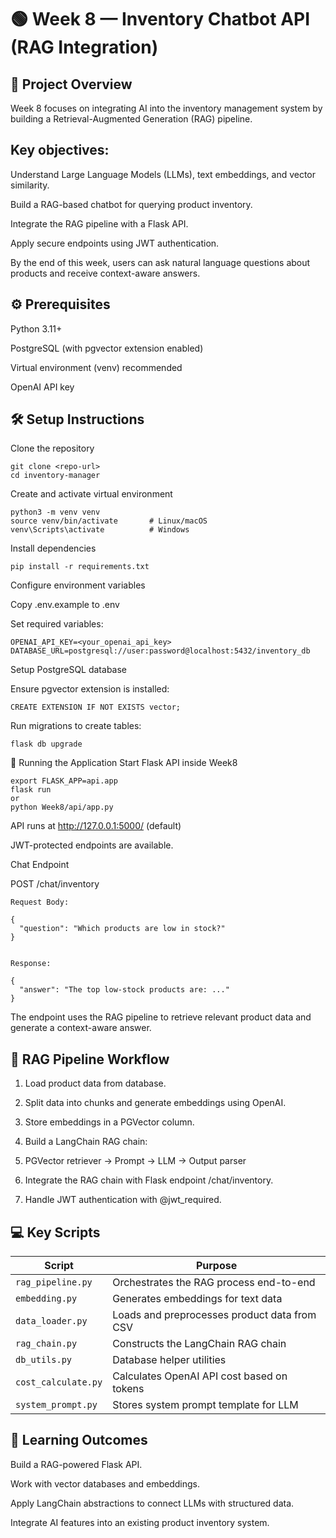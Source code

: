 # 🟢 Week 8 — Inventory Chatbot API (RAG Integration)
## 📖 Project Overview

Week 8 focuses on integrating AI into the inventory management system by building a Retrieval-Augmented Generation (RAG) pipeline.

## Key objectives:

Understand Large Language Models (LLMs), text embeddings, and vector similarity.

Build a RAG-based chatbot for querying product inventory.

Integrate the RAG pipeline with a Flask API.

Apply secure endpoints using JWT authentication.

By the end of this week, users can ask natural language questions about products and receive context-aware answers.

## ⚙️ Prerequisites

Python 3.11+

PostgreSQL (with pgvector extension enabled)

Virtual environment (venv) recommended

OpenAI API key

## 🛠️ Setup Instructions

Clone the repository
```
git clone <repo-url>
cd inventory-manager
```

Create and activate virtual environment
```
python3 -m venv venv
source venv/bin/activate       # Linux/macOS
venv\Scripts\activate          # Windows

```
Install dependencies
```
pip install -r requirements.txt
```

Configure environment variables

Copy .env.example to .env

Set required variables:
```
OPENAI_API_KEY=<your_openai_api_key>
DATABASE_URL=postgresql://user:password@localhost:5432/inventory_db
```

Setup PostgreSQL database

Ensure pgvector extension is installed:
```
CREATE EXTENSION IF NOT EXISTS vector;
```

Run migrations to create tables:
```
flask db upgrade
```

🚀 Running the Application
Start Flask API
inside Week8
```
export FLASK_APP=api.app
flask run
or
python Week8/api/app.py
```

API runs at http://127.0.0.1:5000/ (default)

JWT-protected endpoints are available.

Chat Endpoint

POST /chat/inventory
```
Request Body:

{
  "question": "Which products are low in stock?"
}


Response:

{
  "answer": "The top low-stock products are: ..."
}

```
The endpoint uses the RAG pipeline to retrieve relevant product data and generate a context-aware answer.

## 🔄 RAG Pipeline Workflow

1. Load product data from database.

2. Split data into chunks and generate embeddings using OpenAI.

3. Store embeddings in a PGVector column.

4. Build a LangChain RAG chain:

5. PGVector retriever → Prompt → LLM → Output parser

6. Integrate the RAG chain with Flask endpoint /chat/inventory.

7. Handle JWT authentication with @jwt_required.

## 💻 Key Scripts

| Script              | Purpose                                      |
| ------------------- | -------------------------------------------- |
| `rag_pipeline.py`   | Orchestrates the RAG process end-to-end      |
| `embedding.py`      | Generates embeddings for text data           |
| `data_loader.py`    | Loads and preprocesses product data from CSV |
| `rag_chain.py`      | Constructs the LangChain RAG chain           |
| `db_utils.py`       | Database helper utilities                    |
| `cost_calculate.py` | Calculates OpenAI API cost based on tokens   |
| `system_prompt.py`  | Stores system prompt template for LLM        |


## 🎯 Learning Outcomes

Build a RAG-powered Flask API.

Work with vector databases and embeddings.

Apply LangChain abstractions to connect LLMs with structured data.

Integrate AI features into an existing product inventory system.
